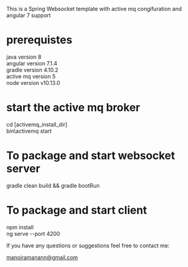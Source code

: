 This is a Spring Websocket template with active mq congifuration and angular 7 support 


# prerequistes 
java version 8<br>
angular version 7.1.4<br>
gradle version 4.10.2<br>
active mq version 5 <br>
node version v10.13.0 

# start the active mq broker 
cd [activemq_install_dir]<br>
bin\activemq start

# To package and start  websocket server 
gradle clean build && gradle bootRun

# To package and start client 
npm install <br>
ng serve --port 4200




If you have any questions or suggestions feel free to contact me:

manojramanann@gmail.com
